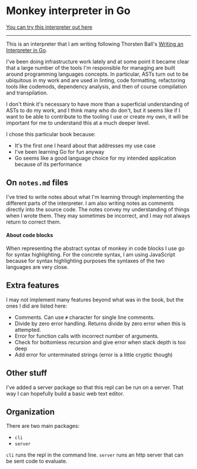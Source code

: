 # Monkey interpreter in Go

[You can try this interpreter out here](https://stilt0n.github.io/monkey-client/)

---

This is an interpreter that I am writing following Thorsten Ball's [Writing an Interpreter in Go](https://interpreterbook.com/).

I've been doing infrastructure work lately and at some point it became clear that a large number of the tools I'm responsible for managing are built around programming languages concepts. In particular, ASTs turn out to be ubiquitous in my work and are used in linting, code formatting, refactoring tools like codemods, dependency analysis, and then of course compilation and transpilation.

I don't think it's necessary to have more than a superficial understanding of ASTs to do my work, and I think many who do don't, but it seems like if I want to be able to contribute to the tooling I use or create my own, it will be important for me to understand this at a much deeper level.

I chose this particular book because:

- It's the first one I heard about that addresses my use case
- I've been learning Go for fun anyway
- Go seems like a good language choice for my intended application because of its performance

## On `notes.md` files

I've tried to write notes about what I'm learning through implementing the different parts of the interpreter. I am also writing notes as comments directly into the source code. The notes convey my understanding of things when I wrote them. They may sometimes be incorrect, and I may not always return to correct them.

#### About code blocks

When representing the abstract syntax of monkey in code blocks
I use go for syntax highlighting. For the concrete syntax, I
am using JavaScript because for syntax highlighting purposes
the syntaxes of the two languages are very close.

## Extra features

I may not implement many features beyond what was in the book, but the ones I did are listed here:

- Comments. Can use `#` character for single line comments.
- Divide by zero error handling. Returns divide by zero error when this is attempted.
- Error for function calls with incorrect number of arguments.
- Check for bottomless recursion and give error when stack depth is too deep
- Add error for unterminated strings (error is a little cryptic though)

## Other stuff

I've added a server package so that this repl can be run on a
server. That way I can hopefully build a basic web text editor.

## Organization

There are two main packages:

- `cli`
- `server`

`cli` runs the repl in the command line. `server` runs an http server that can be sent code to evaluate.
